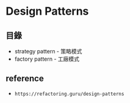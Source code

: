 # Design Patterns

## 目錄

- strategy pattern - 策略模式
- factory pattern - 工廠模式

## reference

- `https://refactoring.guru/design-patterns`